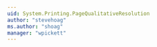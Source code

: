 ```yaml
---
uid: System.Printing.PageQualitativeResolution
author: "stevehoag"
ms.author: "shoag"
manager: "wpickett"
---
```

